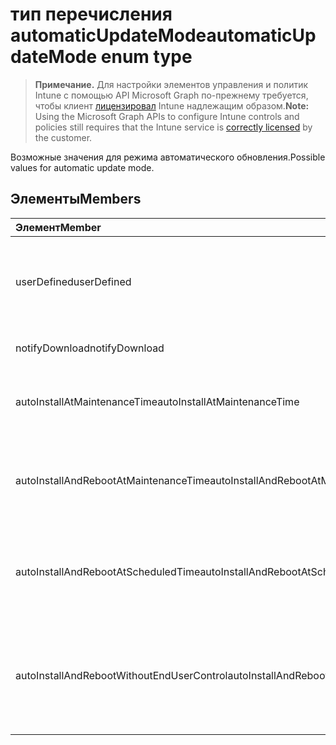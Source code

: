 # <a name="automaticupdatemode-enum-type"></a><span data-ttu-id="26207-101">тип перечисления automaticUpdateMode</span><span class="sxs-lookup"><span data-stu-id="26207-101">automaticUpdateMode enum type</span></span>

> <span data-ttu-id="26207-102">**Примечание.** Для настройки элементов управления и политик Intune с помощью API Microsoft Graph по-прежнему требуется, чтобы клиент [лицензировал](https://go.microsoft.com/fwlink/?linkid=839381) Intune надлежащим образом.</span><span class="sxs-lookup"><span data-stu-id="26207-102">**Note:** Using the Microsoft Graph APIs to configure Intune controls and policies still requires that the Intune service is [correctly licensed](https://go.microsoft.com/fwlink/?linkid=839381) by the customer.</span></span>

<span data-ttu-id="26207-103">Возможные значения для режима автоматического обновления.</span><span class="sxs-lookup"><span data-stu-id="26207-103">Possible values for automatic update mode.</span></span>
## <a name="members"></a><span data-ttu-id="26207-104">Элементы</span><span class="sxs-lookup"><span data-stu-id="26207-104">Members</span></span>
|<span data-ttu-id="26207-105">Элемент</span><span class="sxs-lookup"><span data-stu-id="26207-105">Member</span></span>|<span data-ttu-id="26207-106">Значение</span><span class="sxs-lookup"><span data-stu-id="26207-106">Value</span></span>|<span data-ttu-id="26207-107">Описание</span><span class="sxs-lookup"><span data-stu-id="26207-107">Description</span></span>|
|:---|:---|:---|
|<span data-ttu-id="26207-108">userDefined</span><span class="sxs-lookup"><span data-stu-id="26207-108">userDefined</span></span>|<span data-ttu-id="26207-109">0</span><span class="sxs-lookup"><span data-stu-id="26207-109">0%</span></span>|<span data-ttu-id="26207-110">Определено пользователем, значение по умолчанию, без назначения.</span><span class="sxs-lookup"><span data-stu-id="26207-110">User Defined, default value, no intent.</span></span>|
|<span data-ttu-id="26207-111">notifyDownload</span><span class="sxs-lookup"><span data-stu-id="26207-111">notifyDownload</span></span>|<span data-ttu-id="26207-112">1</span><span class="sxs-lookup"><span data-stu-id="26207-112">1</span></span>|<span data-ttu-id="26207-113">Уведомление при загрузке.</span><span class="sxs-lookup"><span data-stu-id="26207-113">Notify on download.</span></span>|
|<span data-ttu-id="26207-114">autoInstallAtMaintenanceTime</span><span class="sxs-lookup"><span data-stu-id="26207-114">autoInstallAtMaintenanceTime</span></span>|<span data-ttu-id="26207-115">2</span><span class="sxs-lookup"><span data-stu-id="26207-115">2</span></span>|<span data-ttu-id="26207-116">Автоматическая установка во время обслуживания.</span><span class="sxs-lookup"><span data-stu-id="26207-116">Auto-install at maintenance time.</span></span>|
|<span data-ttu-id="26207-117">autoInstallAndRebootAtMaintenanceTime</span><span class="sxs-lookup"><span data-stu-id="26207-117">autoInstallAndRebootAtMaintenanceTime</span></span>|<span data-ttu-id="26207-118">3</span><span class="sxs-lookup"><span data-stu-id="26207-118">3</span></span>|<span data-ttu-id="26207-119">Автоматическая установка и перезагрузка во время обслуживания.</span><span class="sxs-lookup"><span data-stu-id="26207-119">Auto-install and reboot at maintenance time.</span></span>|
|<span data-ttu-id="26207-120">autoInstallAndRebootAtScheduledTime</span><span class="sxs-lookup"><span data-stu-id="26207-120">autoInstallAndRebootAtScheduledTime</span></span>|<span data-ttu-id="26207-121">4</span><span class="sxs-lookup"><span data-stu-id="26207-121">4</span></span>|<span data-ttu-id="26207-122">Автоматическая установка и перезагрузка в запланированное время.</span><span class="sxs-lookup"><span data-stu-id="26207-122">Auto-install and reboot at scheduled time.</span></span>|
|<span data-ttu-id="26207-123">autoInstallAndRebootWithoutEndUserControl</span><span class="sxs-lookup"><span data-stu-id="26207-123">autoInstallAndRebootWithoutEndUserControl</span></span>|<span data-ttu-id="26207-124">5</span><span class="sxs-lookup"><span data-stu-id="26207-124">5</span></span>|<span data-ttu-id="26207-125">Автоматическая установка и перезагрузка без управления со стороны конечных пользователей</span><span class="sxs-lookup"><span data-stu-id="26207-125">Auto-install and restart without end-user control</span></span>|



